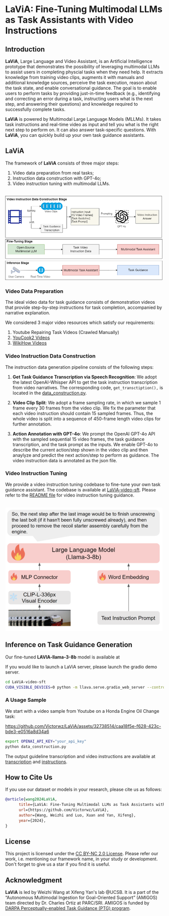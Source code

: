 # LaViA: Fine-Tuning Multimodal LLMs as Task Assistants with Video Instructions

## Introduction

**LaViA**, Large Language and Video Assistant, is an Artificial Intelligence prototype that demonstrates the possibility of leveraging multimodal LLMs to assist users in completing physcial tasks when they need help. It extracts knowledge from training video clips, augments it with manuals and additional knowledge sources, perceive the task execution, reason about the task state, and enable conversational guidance. The goal is to enable users to perform tasks by providing just-in-time feedback (e.g., identifying and correcting an error during a task, instructing users what is the next step, and answering their questions) and knowledge required to successfully complete tasks.

**LaViA** is powered by Multimodal Large Language Models (MLLMs). It takes task instructions and real-time video as input and tell you what is the right next step to perform on. It can also answer task-specific questions. With **LaViA**, you can quickly build up your own task guidance assistants.

## LaViA

The framework of **LaViA** consists of three major steps: 
1. Video data preparation from real tasks; 
2. Instruction data construction with GPT-4o;
3. Video instruction tuning with multimodal LLMs.

<br>
<img src="assets/lavia.png" width="500" />

### Video Data Preparation

The ideal video data for task guidance consists of demonstration videos that provide step-by-step instructions for task completion, accompanied by narrative explanation.

We considered 3 major video resources which satisfy our requirements:

1. Youtube Repairing Task Videos (Crawled Manually)
2. [YouCook2 Videos](http://youcook2.eecs.umich.edu/)
3. [WikiHow Videos](https://www.wikihow.com/Video)


### Video Instruction Data Construction
The instruction data generation pipeline consists of the following steps:

1. **Get Task Guidance Transcription via Speech Recognition**:
    We adopt the latest OpenAI-Whisper API to get the task instruction transcription from video narratives. The corresponding code, ``get_transctiption(),`` is located in the [data_construction.py](data_construction.py).

2. **Video Clip Split**:
   We adopt a frame sampling rate, in which we sample 1 frame every 30 frames from the video clip. We fix the parameter that each video instruction should contain 15 sampled frames. Thus, the whole video is split into a sequence of 450-frame length video clips for further annotation. 

3. **Action Annotation with GPT-4o**:
    We prompt the OpenAI GPT-4o API with the sampled sequential 15 video frames, the task guidance transcription, and the task prompt as the inputs. We enable GPT-4o to describe the current action/step shown in the video clip and then anaylyze and predict the next action/step to perform as guidance. The video instruction data is annotated as the json file. 


### Video Instruction Tuning
We provide a video instruction tuning codebase to fine-tune your own task guidance assistant. The codebase is available at [LaViA-video-sft](LaViA-video-sft/). Please refer to the [README file](LaViA-video-sft/README.md) for video instruction tuning guidance. 

<br>
<img src="assets/model.png" width="500" />

## Inference on Task Guidance Generation
Our fine-tuned **LAVIA-llama-3-8b** model is available at 

If you would like to launch a LaViA server, please launch the gradio demo server.
```bash
cd LaViA-video-sft
CUDA_VISIBLE_DEVICES=0 python -m llava.serve.gradio_web_server --controller http://localhost:10000 --model-list-mode reload --share
```

### A Usage Sample
We start with a video sample from Youtube on a Honda Engine Oil Change task:

https://github.com/Victorwz/LaViA/assets/32738514/caa18f5e-f628-423c-bde3-e0516a8d34a6


<!-- [![Watch the video](https://img.youtube.com/vi/YOUR_VIDEO_ID/maxresdefault.jpg)](https://www.youtube.com/watch?v=vmCyqhjMZjU) -->

```bash
export OPENAI_API_KEY="your_api_key"
python data_construction.py
```

The output guideline transcription and video instructions are available at [transcription](samples/honda_engine_oil_change_transcription.txt) and [instructions](samples/0_0.json).

## How to Cite Us

If you use our dataset or models in your research, please cite us as follows:

```bibtex
@article{wang2024LaViA,
      title={LaViA: Fine-Tuning Multimodal LLMs as Task Assistants with Video Instructions}, 
      url={https://github.com/Victorwz/LaViA},
      author={Wang, Weizhi and Luo, Xuan and Yan, Xifeng},
      year={2024},
}
```

## License
This project is licensed under the [CC BY-NC 2.0 License](https://creativecommons.org/licenses/by-nc/2.0/deed.en). Please refer our work, i.e. mentioning our framework name, in your study or development.  Don't forget to give us a star if you find it is useful. 

## Acknowledgment
**LaViA** is led by Weizhi Wang at Xifeng Yan's lab @UCSB.  It is a part of the “Autonomous Multimodal Ingestion for Goal-Oriented Support” (AMIGOS) team directed by Dr. Charles Ortiz at PARC/SRI.  AMIGOS is funded by [DARPA Perceptually-enabled Task Guidance (PTG) program](https://www.darpa.mil/program/perceptually-enabled-task-guidance). 
